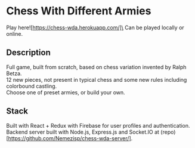 # Chess With Different Armies
Play here![https://chess-wda.herokuapp.com/]\
Can be played locally or online.

## Description
Full game, built from scratch, based on chess variation invented by Ralph Betza.\
12 new pieces, not present in typical chess and some new rules including colorbound castling.\
Choose one of preset armies, or build your own.

## Stack
Built with React + Redux with Firebase for user profiles and authentication.\
Backend server built with Node.js, Express.js and Socket.IO at (repo)[https://github.com/Nemezisp/chess-wda-server/].
